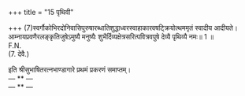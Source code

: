 +++
title = "15 पृथिवी"

+++
(7)स्वर्गौकोभिरदोनिवासिपुरुषारब्धातिशुद्धाध्वरस्वाहाकारवषट्क्रियोत्थममृतं स्वादीय आदीयते।  
आम्नायप्रवणैरलङ्कृतिजुषेऽमुष्यै मनुष्यैः शुभैर्दिव्यक्षेत्रसरित्पवित्रवपुषे देव्यै पृथिव्यै नमः॥ 1 ॥  
F.N.  
(7. देवै.)  

इति श्रीसुभाषितरत्नभाण्डागारे प्रथमं प्रकरणं समाप्तम्।  
— ** —  
  — ** —  